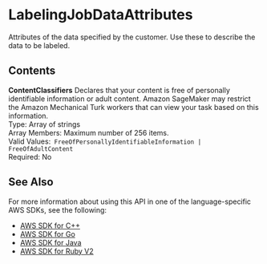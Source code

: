 # LabelingJobDataAttributes<a name="API_LabelingJobDataAttributes"></a>

Attributes of the data specified by the customer\. Use these to describe the data to be labeled\.

## Contents<a name="API_LabelingJobDataAttributes_Contents"></a>

 **ContentClassifiers**   <a name="SageMaker-Type-LabelingJobDataAttributes-ContentClassifiers"></a>
Declares that your content is free of personally identifiable information or adult content\. Amazon SageMaker may restrict the Amazon Mechanical Turk workers that can view your task based on this information\.  
Type: Array of strings  
Array Members: Maximum number of 256 items\.  
Valid Values:` FreeOfPersonallyIdentifiableInformation | FreeOfAdultContent`   
Required: No

## See Also<a name="API_LabelingJobDataAttributes_SeeAlso"></a>

For more information about using this API in one of the language\-specific AWS SDKs, see the following:
+  [AWS SDK for C\+\+](https://docs.aws.amazon.com/goto/SdkForCpp/sagemaker-2017-07-24/LabelingJobDataAttributes) 
+  [AWS SDK for Go](https://docs.aws.amazon.com/goto/SdkForGoV1/sagemaker-2017-07-24/LabelingJobDataAttributes) 
+  [AWS SDK for Java](https://docs.aws.amazon.com/goto/SdkForJava/sagemaker-2017-07-24/LabelingJobDataAttributes) 
+  [AWS SDK for Ruby V2](https://docs.aws.amazon.com/goto/SdkForRubyV2/sagemaker-2017-07-24/LabelingJobDataAttributes) 